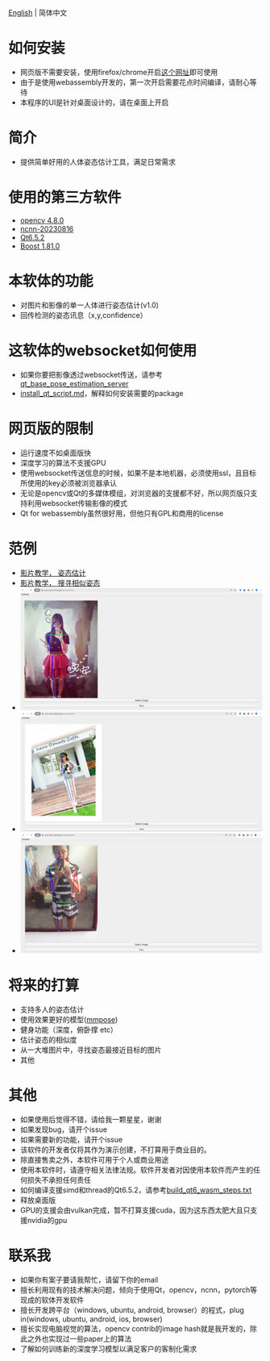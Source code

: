 [English](./readme.md) | 简体中文

# 如何安装

- 网页版不需要安装，使用firefox/chrome开启[这个网址](https://pose-tasks.netlify.app/pose_tasks.html)即可使用
- 由于是使用webassembly开发的，第一次开启需要花点时间编译，请耐心等待
- 本程序的UI是针对桌面设计的，请在桌面上开启

# 简介

- 提供简单好用的人体姿态估计工具，满足日常需求

# 使用的第三方软件

- [opencv 4.8.0](https://github.com/opencv/opencv)
- [ncnn-20230816](https://github.com/Tencent/ncnn)
- [Qt6.5.2](https://www.qt.io/)
- [Boost 1.81.0](https://www.boost.org/)

# 本软体的功能

- 对图片和影像的单一人体进行姿态估计(v1.0)
- 回传检测的姿态讯息（x,y,confidence）

# 这软体的websocket如何使用

- 如果你要把影像透过websocket传送，请参考 [qt_base_pose_estimation_server](https://github.com/stereomatchingkiss/object_detection_and_alarm/blob/main/qt_base_pose_estimation_server.py)
- [install_qt_script.md](https://github.com/stereomatchingkiss/object_detection_and_alarm/blob/main/install_qt_script.md)，解释如何安装需要的package

# 网页版的限制

- 运行速度不如桌面版快
- 深度学习的算法不支援GPU
- 使用websocket传送信息的时候，如果不是本地机器，必须使用ssl，且目标所使用的key必须被浏览器承认
- 无论是opencv或Qt的多媒体模组，对浏览器的支援都不好，所以网页版只支持利用websocket传输影像的模式
- Qt for webassembly虽然很好用，但他只有GPL和商用的license

# 范例

- [影片教学， 姿态估计](https://www.youtube.com/watch?v=LGUZxGAwyCw)
- [影片教学， 搜寻相似姿态](https://www.youtube.com/watch?v=VJIFm6UnS0I)
- ![范例1](./imgs/00.png)
- ![范例2](./imgs/01.png)
- ![范例3](./imgs/02.png)

# 将来的打算

- 支持多人的姿态估计
- 使用效果更好的模型([mmpose](https://github.com/open-mmlab/mmpose))
- 健身功能（深度，俯卧撑 etc）
- 估计姿态的相似度
- 从一大堆图片中，寻找姿态最接近目标的图片
- 其他

# 其他

- 如果使用后觉得不错，请给我一颗星星，谢谢
- 如果发现bug，请开个issue
- 如果需要新的功能，请开个issue
- 该软件的开发者仅将其作为演示创建，不打算用于商业目的。
- 除直接售卖之外，本软件可用于个人或商业用途
- 使用本软件时，请遵守相关法律法规。软件开发者对因使用本软件而产生的任何损失不承担任何责任
- 如何编译支援simd和thread的Qt6.5.2，请参考[build_qt6_wasm_steps.txt](https://github.com/stereomatchingkiss/object_detection_and_alarm/blob/main/build_qt6_wasm_steps.txt)
- 释放桌面版
- GPU的支援会由vulkan完成，暂不打算支援cuda，因为这东西太肥大且只支援nvidia的gpu

# 联系我

- 如果你有案子要请我帮忙，请留下你的email
- 擅长利用现有的技术解决问题，倾向于使用Qt，opencv，ncnn，pytorch等现成的软体开发软件
- 擅长开发跨平台（windows, ubuntu, android, browser）的程式，plug in(windows, ubuntu, android, ios, browser)
- 擅长实现电脑视觉的算法，opencv contrib的image hash就是我开发的，除此之外也实现过一些paper上的算法
- 了解如何训练新的深度学习模型以满足客户的客制化需求